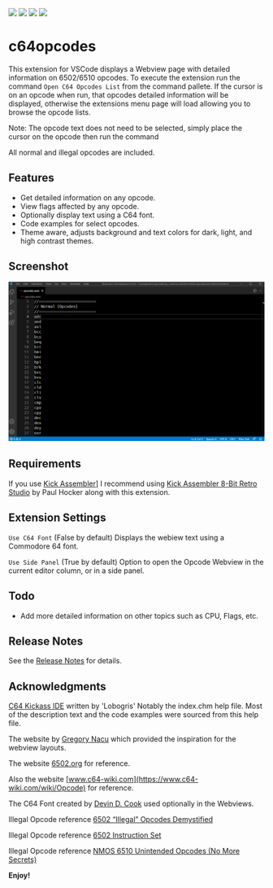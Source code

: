 ![](https://vsmarketplacebadge.apphb.com/version-short/willasm.c64opcodes.svg)
![](https://vsmarketplacebadge.apphb.com/installs-short/willasm.c64opcodes.svg)
![](https://vsmarketplacebadge.apphb.com/downloads-short/willasm.c64opcodes.svg)
![](https://vsmarketplacebadge.apphb.com/rating/willasm.c64opcodes.svg)

# c64opcodes

This extension for VSCode displays a Webview page with detailed information on 6502/6510 opcodes. To execute the extension run the command `Open C64 Opcodes List` from the command pallete. If the cursor is on an opcode when run, that opcodes detailed information will be displayed, otherwise the extensions menu page will load allowing you to browse the opcode lists.

Note: The opcode text does not need to be selected, simply place the cursor on the opcode then run the command

All normal and illegal opcodes are included.


## Features
- Get detailed information on any opcode.
- View flags affected by any opcode.
- Optionally display text using a C64 font.
- Code examples for select opcodes.
- Theme aware, adjusts background and text colors for dark, light, and high contrast themes.


## Screenshot
![Example Screenshot](./images/c64opcodes-demo.gif)


## Requirements
If you use [Kick Assembler](http://theweb.dk/KickAssembler/Main.html#frontpage)] I recommend using [Kick Assembler 8-Bit Retro Studio](https://marketplace.visualstudio.com/items?itemName=paulhocker.kick-assembler-vscode-ext) by Paul Hocker along with this extension.

## Extension Settings
`Use C64 Font` (False by default) Displays the webiew text using a Commodore 64 font.

`Use Side Panel` (True by default) Option to open the Opcode Webview in the current editor column, or in a side panel.


## Todo
- Add more detailed information on other topics such as CPU, Flags, etc.


## Release Notes
See the [Release Notes](RELEASE.md) for details.


## Acknowledgments
[C64 Kickass IDE](http://back2theretro.blogspot.com/2013/02/c64-kickass-ide-acaba-de-ser-traducido.html) written by 'Lobogris' Notably the index.chm help file. Most of the description text and the code examples were sourced from this help file.


The website by [Gregory Nacu](http://www.c64os.com/post/6502instructions) which provided the inspiration for the webview layouts.


The website [6502.org](http://6502.org/tutorials/6502opcodes.html) for reference.


Also the website [www.c64-wiki.com](https://www.c64-wiki.com/wiki/Opcode) for reference.


The C64 Font created by [Devin D. Cook](http://www.DevinCook.com) used optionally in the Webviews.

Illegal Opcode reference [6502 “Illegal” Opcodes Demystified](https://www.masswerk.at/nowgobang/2021/6502-illegal-opcodes)

Illegal Opcode reference [6502 Instruction Set](https://www.masswerk.at/6502/6502_instruction_set.html)

Illegal Opcode reference [NMOS 6510 Unintended Opcodes (No More Secrets)](http://hitmen.c02.at/files/docs/c64/NoMoreSecrets-NMOS6510UnintendedOpcodes-20162412.pdf)

**Enjoy!**
